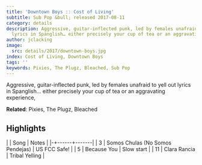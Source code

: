 ```yaml
---
title: 'Downtown Boys :: Cost of Living'
subtitle: Sub Pop &bull; released 2017-08-11
category: details
description: Aggressive, guitar-inflected punk, led by females unafraid to yell out
  lyrics in Spanglish… either precisely your cup of tea or an aggravating experience,
author: jclacking
image:
  src: details/2017/downtown-boys.jpg
index: Cost of Living, Downtown Boys
tags: ''
keywords: Pixies, The Plugz, Bleached, Sub Pop
---
```

Aggressive, guitar-inflected punk, led by females unafraid to yell out lyrics in Spanglish… either precisely your cup of tea or an aggravating experience,<!--more-->

**Related**: Pixies, The Plugz, Bleached

## Highlights

| | Song | Notes |
|-+------+-------|
| 3 | Somos Chulas (No Somos Pendejas) | US FCC Safe! |
| 5 | Because You | Slow start |
| 11 | Clara Rancia | Tribal Yelling |

